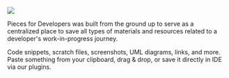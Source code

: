 [//]: # (title: Highlights & Benefits)

![](MATERIAL_TYPES.png)

Pieces for Developers was built from the ground up to serve as a centralized place to save all types of materials and resources related to a developer's work-in-progress journey.

Code snippets, scratch files,  screenshots, UML diagrams, links, and more. Paste something from your clipboard, drag & drop, or save it directly in IDE via our plugins.
